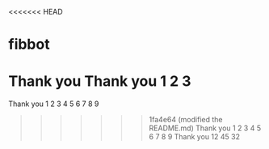 <<<<<<< HEAD
# fibbot
Thank you
Thank you 1 2 3
=======
Thank you 1 2 3 4 5 6 7 8 9 
>>>>>>> 1fa4e64 (modified the README.md)
Thank you 1 2 3 4 5 6 7 8 9 
Thank you 12 45 32
